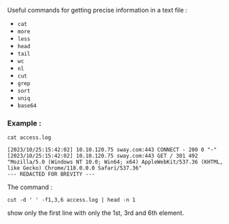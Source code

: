 
Useful commands for getting precise information in a text file :

- `cat`
- `more`
- `less`
- `head`
- `tail`
- `wc`
- `nl`
- `cut`
- `grep`
- `sort`
- `uniq`
- `base64`

### Example :
```shell
cat access.log
```

```plaintext
[2023/10/25:15:42:02] 10.10.120.75 sway.com:443 CONNECT - 200 0 "-" 
[2023/10/25:15:42:02] 10.10.120.75 sway.com:443 GET / 301 492 "Mozilla/5.0 (Windows NT 10.0; Win64; x64) AppleWebKit/537.36 (KHTML, like Gecko) Chrome/118.0.0.0 Safari/537.36" 
--- REDACTED FOR BREVITY ---
```

The command :

```shell
cut -d ' ' -f1,3,6 access.log | head -n 1
```

show only the first line with only the 1st, 3rd and 6th element.